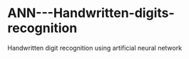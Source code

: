 # ANN---Handwritten-digits-recognition
Handwritten digit recognition using artificial neural network

